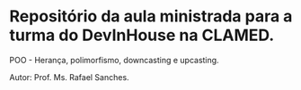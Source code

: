 # Repositório da aula ministrada para a turma do DevInHouse na CLAMED.

POO - Herança, polimorfismo, downcasting e upcasting.


Autor: Prof. Ms. Rafael Sanches.
